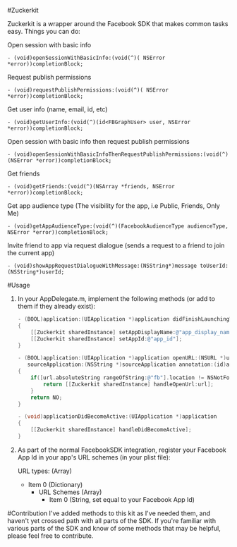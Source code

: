 #Zuckerkit

Zuckerkit is a wrapper around the Facebook SDK that makes common tasks easy. Things you can do:


Open session with basic info

```
- (void)openSessionWithBasicInfo:(void(^)( NSError *error))completionBlock;
```

Request publish permissions

```
- (void)requestPublishPermissions:(void(^)( NSError *error))completionBlock;
```

Get user info (name, email, id, etc)

```
- (void)getUserInfo:(void(^)(id<FBGraphUser> user, NSError *error))completionBlock;
```

Open session with basic info then request publish permissions 

```
- (void)openSessionWithBasicInfoThenRequestPublishPermissions:(void(^)(NSError *error))completionBlock;
```

Get friends
	
```
- (void)getFriends:(void(^)(NSArray *friends, NSError *error))completionBlock;
```

Get app audience type (The visibility for the app, i.e Public, Friends, Only Me)

```
- (void)getAppAudienceType:(void(^)(FacebookAudienceType audienceType, NSError *error))completionBlock;
```

Invite friend to app via request dialogue (sends a request to a friend to join the current app)
	
```
- (void)showAppRequestDialogueWithMessage:(NSString*)message toUserId:(NSString*)userId;
```

#Usage

1. In your AppDelegate.m, implement the following methods (or add to them if they already exist):

	``` objective-c
	- (BOOL)application:(UIApplication *)application didFinishLaunchingWithOptions:(NSDictionary *)launchOptions
	{
		[[Zuckerkit sharedInstance] setAppDisplayName:@"app_display_name"];
        [[Zuckerkit sharedInstance] setAppId:@"app_id"];
	}
	
	- (BOOL)application:(UIApplication *)application openURL:(NSURL *)url
	   sourceApplication:(NSString *)sourceApplication annotation:(id)annotation
	{	
	    if([url.absoluteString rangeOfString:@"fb"].location != NSNotFound) {
	        return [[Zuckerkit sharedInstance] handleOpenUrl:url];
	    }
	    return NO;
	}
	
	- (void)applicationDidBecomeActive:(UIApplication *)application
	{
	    [[Zuckerkit sharedInstance] handleDidBecomeActive];
	}
	```
	   
2. As part of the normal FacebookSDK integration, register your Facebook App Id in your app's URL schemes (in your plist file):
	  
	  URL types: (Array)
 	  - Item 0 (Dictionary)
    	- URL Schemes (Array)
    		- Item 0 (String, set equal to your Facebook App Id)
    		
	   


#Contribution
I've added methods to this kit as I've needed them, and haven't yet crossed path with all parts of the SDK. If you're familiar with various parts of the SDK and know of some methods that may be helpful, please feel free to contribute.